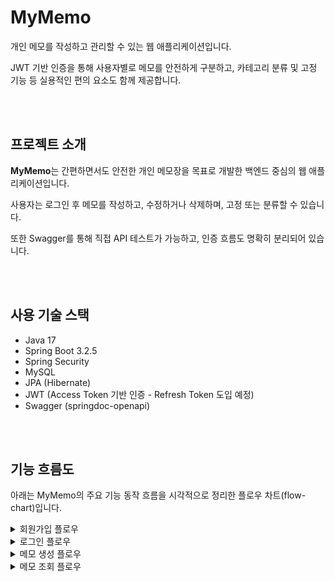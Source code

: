 # MyMemo

개인 메모를 작성하고 관리할 수 있는 웹 애플리케이션입니다.

JWT 기반 인증을 통해 사용자별로 메모를 안전하게 구분하고, 카테고리 분류 및 고정 기능 등 실용적인 편의 요소도 함께 제공합니다.

<br><br>

## 프로젝트 소개

<b>MyMemo</b>는 간편하면서도 안전한 개인 메모장을 목표로 개발한 백엔드 중심의 웹 애플리케이션입니다.

사용자는 로그인 후 메모를 작성하고, 수정하거나 삭제하며, 고정 또는 분류할 수 있습니다.

또한 Swagger를 통해 직접 API 테스트가 가능하고, 인증 흐름도 명확히 분리되어 있습니다.

<br><br>

## 사용 기술 스택

- Java 17
- Spring Boot 3.2.5
- Spring Security
- MySQL
- JPA (Hibernate)
- JWT (Access Token 기반 인증 - Refresh Token 도입 예정)
- Swagger (springdoc-openapi)

<br><br>

## 기능 흐름도

아래는 MyMemo의 주요 기능 동작 흐름을 시각적으로 정리한 플로우 차트(flow-chart)입니다.

<details>
<summary>회원가입 플로우</summary>

![회원가입 플로우](./docs/signup-flow.png)
※ Whimsical에서 제작

> 사용자는 이메일 인증을 통해 본인 확인을 한 후, 비밀번호 조건 검증과 입력값 유효성 검사 과정을 거쳐 회원가입을 완료합니다.
</details>

<details>
<summary>로그인 플로우</summary>

![로그인 플로우](./docs/login-flow.png)
※ Whimsical에서 제작

> 사용자가 이메일과 비밀번호를 입력하면 서버는 DB에 등록된 사용자 정보를 확인하고, 인증에 성공할 경우 JWT 토큰을 발급하여 로그인 처리를 완료합니다.
</details>

<details>
<summary>메모 생성 플로우</summary>

![메모 생성 플로우](./docs/memo-create-flow.png)
※ Whimsical에서 제작

> 사용자가 메모 작성 화면에서 제목, 내용, 카테고리를 입력하고 저장하면, 유효성 검사를 거쳐 해당 메모가 DB에 저장됩니다.
</details>

<details>
<summary>메모 조회 플로우</summary>

![메모 조회 플로우](./docs/memo-list-flowchart.png)
※ Whimsical에서 제작

> 사용자가 메인 페이지에 진입하면, 서버는 JWT 인증을 통해 사용자 식별 후 전체 메모 목록을 JSON 형태로 응답합니다.
</details>